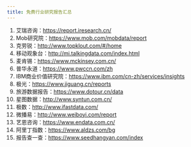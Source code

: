 ```yaml
---
title: 免费行业研究报告汇总
---
```

1. 艾瑞咨询：https://report.iresearch.cn/
2. Mob研究院：https://www.mob.com/mobdata/report
3. 克劳锐：http://www.topklout.com/#/home
4. 移动观象台：http://mi.talkingdata.com/index.html
5. 麦肯锡：https://www.mckinsey.com.cn/
6. 普华永道：https://www.pwccn.com/zh
7. IBM商业价值研究院：https://www.ibm.com/cn-zh/services/insights
8. 极光：https://www.jiguang.cn/reports
9. 旅游数据报告：https://www.dotour.cn/data
10. 星图数据：http://www.syntun.com.cn/
11. 极数：http://www.ifastdata.com/
12. 微播易：http://www.weiboyi.com/report
13. 艺恩咨询：https://www.endata.com.cn/
14. 阿里丁指数：https://www.aldzs.com/bg
15. 报告查一查：https://www.seedhangyan.com/index